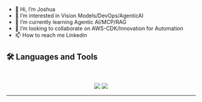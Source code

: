 - 👋 Hi, I’m Joshua
- 👀 I’m interested in Vision Models/DevOps/AgenticAI
- 🌱 I’m currently learning Agentic AI/MCP/RAG
- 💞️ I’m looking to collaborate on AWS-CDK/Innovation for Automation
- 📫 How to reach me Linkedin

## 🛠️ Languages and Tools

<br>

<p align="center">
  <img src="https://skillicons.dev/icons?i=aws,ansible,ts,nodejs,react,nextjs,docker,postgres,flask,py" />
  <img src="https://skillicons.dev/icons?i=gcp,gitlab,github,grafana,kali,nginx,powershell,pycham,git,postman,terraform,tensorflow" />
</p>

<hr>

<!---
Josh-Mantel/Josh-Mantel is a ✨ special ✨ repository because its `README.md` (this file) appears on your GitHub profile.
You can click the Preview link to take a look at your changes.
--->
